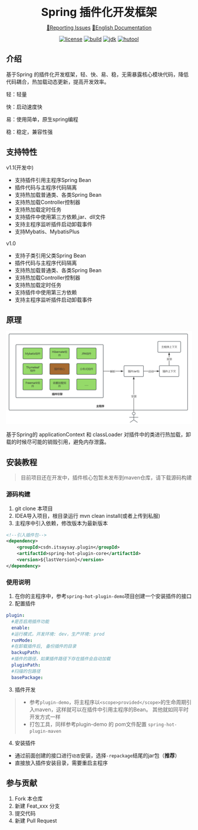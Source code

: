 
<div align="center">
<span style="font-size: 30px;font-weight:bold">
Spring 插件化开发框架
</span>
  
[🤔Reporting Issues][Issues-url]   [📘English Documentation][english-url]

[![license][license-image]][license-url]
[![build][build-image]][build-url]
[![jdk][jdk-image]][jdk-url]
[![hutool][hutool-image]][hutool-url]
</div>

[license-image]: https://img.shields.io/badge/license-Apache%202.0-green
[stars-image]: https://badgen.net/github/stars/jujunchen/spring-hot-plugin
[build-image]: https://img.shields.io/badge/build-Spring%20Boot%202.7.18-45e91c
[jdk-image]: https://img.shields.io/badge/JDK-8+-green
[hutool-image]: https://img.shields.io/badge/hutool-5.8.4-green

[license-url]: ./LICENSE
[build-url]: https://github.com/spring-projects/spring-boot
[jdk-url]: https://www.oracle.com/java/technologies/javase/javase-jdk8-downloads.html
[hutool-url]: https://github.com/dromara/hutool
[Issues-url]: https://github.com/jujunchen/spring-hot-plugin/issues
[english-url]: README.en.md

## 介绍
基于Spring 的插件化开发框架，轻、快、易、稳，无需暴露核心模块代码，降低代码耦合，热加载动态更新，提高开发效率。

轻：轻量

快：启动速度快

易：使用简单，原生spring编程

稳：稳定，兼容性强

## 支持特性
v1.1(开发中)
- 支持插件引用主程序Spring Bean
- 插件代码与主程序代码隔离
- 支持热加载普通类、各类Spring Bean
- 支持热加载Controller控制器
- 支持热加载定时任务
- 支持插件中使用第三方依赖,jar、dll文件
- 支持主程序监听插件启动卸载事件
- 支持Mybatis、MybatisPlus

v1.0
- 支持子类引用父类Spring Bean
- 插件代码与主程序代码隔离
- 支持热加载普通类、各类Spring Bean
- 支持热加载Controller控制器
- 支持热加载定时任务
- 支持插件中使用第三方依赖
- 支持主程序监听插件启动卸载事件

## 原理

![架构图](./images/architecture.png)

基于Spring的 applicationContext 和 classLoader 对插件中的类进行热加载，卸载的时候尽可能的销毁引用，避免内存泄露。

## 安装教程
> 目前项目还在开发中，插件核心包暂未发布到maven仓库，请下载源码构建

### 源码构建
1. git clone 本项目
2. IDEA导入项目，根目录运行 mvn clean install(或者上传到私服)
3. 主程序中引入依赖，修改版本为最新版本
```xml
<!--引入插件包-->
<dependency>
    <groupId>csdn.itsaysay.plugin</groupId>
    <artifactId>spring-hot-plugin-core</artifactId>
    <version>${lastVersion}</version>
</dependency>
```


### 使用说明
1. 在你的主程序中，参考`spring-hot-plugin-demo`项目创建一个安装插件的接口
2. 配置插件
```yml
plugin:
  #是否启用插件功能
  enable:
  #运行模式，开发环境: dev，生产环境: prod
  runMode:
  #在卸载插件后, 备份插件的目录
  backupPath:
  #插件的路径，如果插件路径下存在插件会自动加载
  pluginPath:
  #扫描的包路径
  basePackage:
```
3. 插件开发
>- 参考`plugin-demo`，将主程序以`<scope>provided</scope>`的生命周期引入maven，这样就可以在插件中引用主程序的Bean。
>其他就如同平时开发方式一样
>-  打包工具，同样参考plugin-demo 的 pom文件配置 `spring-hot-plugin-maven`
4. 安装插件
- 通过前面创建的接口进行`动态`安装，选择`-repackage`结尾的jar包（**推荐**）
- 直接放入插件安装目录，需要重启主程序

## 参与贡献

1.  Fork 本仓库
2.  新建 Feat_xxx 分支
3.  提交代码
4.  新建 Pull Request
